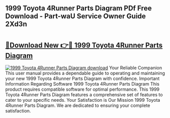 ## 1999 Toyota 4Runner Parts Diagram PDf Free Download - Part-waU Service Owner Guide 2Xd3n

# <h2><a href="http://dfk88a3.blite.top/?on=1999+Toyota+4Runner+Parts+Diagram">🔗Download New 👉🔴 1999 Toyota 4Runner Parts Diagram</a></h2>

[![1999 Toyota 4Runner Parts Diagram download](https://i.imgur.com/lujVjoI.png)](http://dfk88a3.blite.top/?on=1999+Toyota+4Runner+Parts+Diagram)
Your Reliable Companion This user manual provides a dependable guide to operating and maintaining your new 1999 Toyota 4Runner Parts Diagram with confidence. Important Information Regarding Software 1999 Toyota 4Runner Parts Diagram This product requires compatible software for optimal performance. This 1999 Toyota 4Runner Parts Diagram features a comprehensive set of features to cater to your specific needs. Your Satisfaction is Our Mission 1999 Toyota 4Runner Parts Diagram. We are dedicated to ensuring your complete satisfaction.
